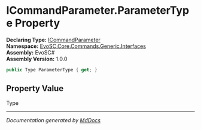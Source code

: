 ﻿<!--  
  <auto-generated>   
    The contents of this file were generated by a tool.  
    Changes to this file may be list if the file is regenerated  
  </auto-generated>   
-->

# ICommandParameter.ParameterType Property

**Declaring Type:** [ICommandParameter](../index.md)  
**Namespace:** [EvoSC.Core.Commands.Generic.Interfaces](../../index.md)  
**Assembly:** EvoSC\#  
**Assembly Version:** 1.0.0

```csharp
public Type ParameterType { get; }
```

## Property Value

Type

___

*Documentation generated by [MdDocs](https://github.com/ap0llo/mddocs)*
